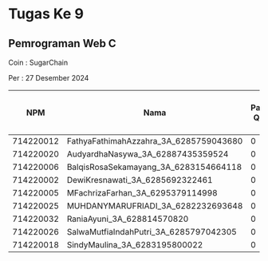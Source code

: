 # Tugas Ke 9

## Pemrograman Web C
Coin : SugarChain

Per : 27 Desember 2024

| NPM | Nama | Paid QR | Paid Coin | Unik User / Hari | Medium | Youtube | Nilai | 
|----------|----------|----------|----------|----------|----------|----------|----------|
| 714220012 | FathyaFathimahAzzahra_3A_6285759043680   | 0 | 102 | - | - | - | 0 |
| 714220020 | AudyardhaNasywa_3A_62887435359524   | 0 | 67 | - | - | - | 0 |
| 714220006 | BalqisRosaSekamayang_3A_6283154664118   | 0 | 117 | - | - | - | 0 |
| 714220002 | DewiKresnawati_3A_6285692322461   | 0 | 34 | - | - | - | 0 |
| 714220005 | MFachrizaFarhan_3A_6295379114998   | 0 | 83 | - | - | - | 0 |
| 714220025 | MUHDANYMARUFRIADI_3A_6282232693648   | 0 | 62 | - | - | - | 0 |
| 714220032 | RaniaAyuni_3A_628814570820   | 0 | 1 | - | - | - | 0 |
| 714220026 | SalwaMutfiaIndahPutri_3A_6285797042305   | 0 | 119 | - | - | - | 0 |
| 714220018 | SindyMaulina_3A_6283195800022   | 0 | 13 | - | - | - | 0 |
